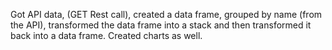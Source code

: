 Got API data, (GET Rest call), created a data frame, grouped by name (from the API), transformed the data frame into a stack and then transformed it back into a data frame. Created charts as well.
